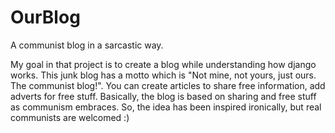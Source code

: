 # OurBlog
A communist blog in a sarcastic way.

My goal in that project is to create a blog while understanding how django works. This junk blog has a motto which is "Not mine, not yours, just ours. The communist blog!".
You can create articles to share free information, add adverts for free stuff. Basically, the blog is based on sharing and free stuff as communism embraces. So, the idea has been 
inspired ironically, but real communists are welcomed :)
